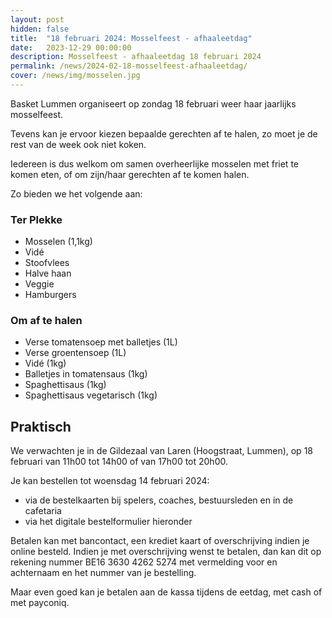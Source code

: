 ```yaml
---
layout: post
hidden: false
title:  "18 februari 2024: Mosselfeest - afhaaleetdag"
date:   2023-12-29 00:00:00
description: Mosselfeest - afhaaleetdag 18 februari 2024
permalink: /news/2024-02-18-mosselfeest-afhaaleetdag/
cover: /news/img/mosselen.jpg
---
```


Basket Lummen organiseert op zondag 18 februari weer haar jaarlijks mosselfeest. 

Tevens kan je ervoor kiezen bepaalde gerechten af te halen, zo moet je de rest van de week ook niet koken.

Iedereen is dus welkom om samen overheerlijke mosselen met friet te komen eten, of om zijn/haar gerechten af te komen halen.

Zo bieden we het volgende aan:

### Ter Plekke

- Mosselen (1,1kg)
- Vidé
- Stoofvlees
- Halve haan
- Veggie
- Hamburgers

### Om af te halen

- Verse tomatensoep met balletjes (1L)
- Verse groentensoep (1L)
- Vidé (1kg)
- Balletjes in tomatensaus (1kg)
- Spaghettisaus (1kg)
- Spaghettisaus vegetarisch (1kg)

## Praktisch

We verwachten je in de Gildezaal van Laren (Hoogstraat, Lummen), op 18 februari van 11h00 tot 14h00 of van 17h00 tot 20h00.

Je kan bestellen tot woensdag 14 februari 2024:
- via de bestelkaarten bij spelers, coaches, bestuursleden en in de cafetaria
- via het digitale bestelformulier hieronder

Betalen kan met bancontact, een krediet kaart of overschrijving indien je online besteld. Indien je met overschrijving wenst te betalen, dan kan dit op rekening nummer BE16 3630 4262 5274 met vermelding voor en achternaam en het nummer van je bestelling.

Maar even goed kan je betalen aan de kassa tijdens de eetdag, met cash of met payconiq. 

<style>
    clubmgmt-checkout-form .table-row .table-cell:first-of-type
    {
        width: 50%;
    }

    payment-method
    {
        display: table-row-group;
    }
</style>


<script type="module">

import { shell, translations } from "https://fundraising.clubmanagement.io/cdn/release/1.0.8/clubmanagement.sales.public.min.js";

(async function() {
	
    translations.language = "nl";

	translations.CheckoutFormOrderConfirmationLegend.nl = "We verwelkomen je graag op zondag 18 februari 2024 in de gildezaal van Laren, tussen 11u en 14u of tussen 17u en 20u, tot dan!";
    translations.CheckoutFormChoosePaymentMethodCashMessage.nl = "Gelieve het te betalen bedrag te bezorgen aan de coach of te betalen bij afhaling (kan ook met payconiq nu).";
    translations.CheckoutFormChoosePaymentMethodWireTransferMessage.nl = " Gelieve het geld over te schrijven op rekeningnummer BE16 3630 4262 5274 met vermelding van de nummer van je bestelling";

	await shell.activate();		
	
 })();
	
</script>

<!-- prod -->
<clubmgmt-checkout data-sale-id="99f1f272-185d-67a4-8dfb-fb549bb59a39" data-organization-id="5159e64f-4d2e-42c4-968d-6ff38338129b"></clubmgmt-checkout>